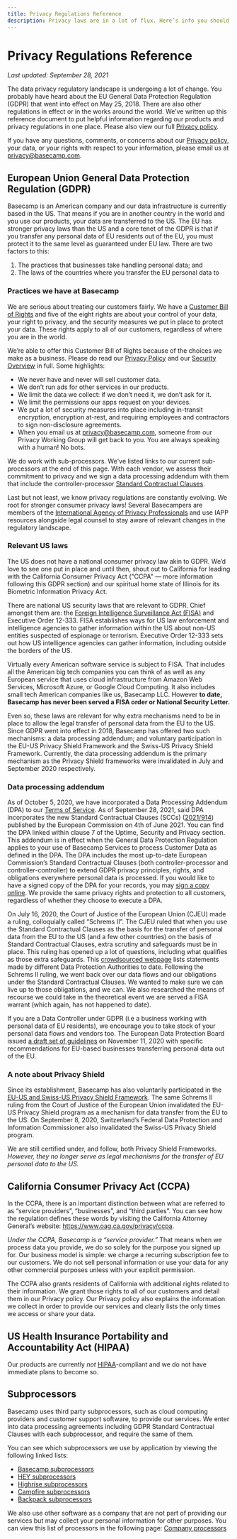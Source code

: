 ```yaml
---
title: Privacy Regulations Reference
description: Privacy laws are in a lot of flux. Here’s info you should know.
---
```


# Privacy Regulations Reference

*Last updated: September 28, 2021*

The data privacy regulatory landscape is undergoing a lot of change. You probably have heard about the EU General Data Protection Regulation (GDPR) that went into effect on May 25, 2018. There are also other regulations in effect or in the works around the world. We’ve written up this reference document to put helpful information regarding our products and privacy regulations in one place. Please also view our full [Privacy policy](../index.md).

If you have any questions, comments, or concerns about our [Privacy policy](../index.md), your data, or your rights with respect to your information, please email us at [privacy@basecamp.com](mailto:privacy@basecamp.com).

## European Union General Data Protection Regulation (GDPR)

Basecamp is an American company and our data infrastructure is currently based in the US. That means if you are in another country in the world and you use our products, your data are transferred to the US. The EU has stronger privacy laws than the US and a core tenet of the GDPR is that if you transfer any personal data of EU residents out of the EU, you must protect it to the same level as guaranteed under EU law. There are two factors to this:

1. The practices that businesses take handling personal data; and
2. The laws of the countries where you transfer the EU personal data to

### Practices we have at Basecamp

We are serious about treating our customers fairly. We have a [Customer Bill of Rights](https://basecamp.com/rights) and five of the eight rights are about your control of your data, your right to privacy, and the security measures we put in place to protect your data. These rights apply to all of our customers, regardless of where you are in the world.

We’re able to offer this Customer Bill of Rights because of the choices we make as a business. Please do read our [Privacy Policy](../index.md) and our [Security Overview](../../security/index.md) in full. Some highlights:

* We never have and never will sell customer data.
* We don’t run ads for other services in our products.
* We limit the data we collect: if we don’t need it, we don’t ask for it.
* We limit the permissions our apps request on your devices.
* We put a lot of security measures into place including in-transit encryption, encryption at-rest, and requiring employees and contractors to sign non-disclosure agreements.
* When you email us at [privacy@basecamp.com](mailto:privacy@basecamp.com), someone from our Privacy Working Group will get back to you. You are always speaking with a human! No bots.

We do work with sub-processors. We've listed links to our current sub-processors at the end of this page. With each vendor, we assess their commitment to privacy and we sign a data processing addendum with them that include the controller-processor [Standard Contractual Clauses](https://ec.europa.eu/info/law/law-topic/data-protection/international-dimension-data-protection/standard-contractual-clauses-scc_en).

Last but not least, we know privacy regulations are constantly evolving. We root for stronger consumer privacy laws! Several Basecampers are members of the [International Agency of Privacy Professionals](http://iapp.org/) and use IAPP resources alongside legal counsel to stay aware of relevant changes in the regulatory landscape.

### Relevant US laws
The US does not have a national consumer privacy law akin to GDPR. We’d love to see one put in place and until then, shout out to California for leading with the California Consumer Privacy Act ("CCPA" — more information following this GDPR section) and our spiritual home state of Illinois for its Biometric Information Privacy Act.

There are national US security laws that are relevant to GDPR. Chief amongst them are: the [Foreign Intelligence Surveillance Act (FISA)](https://it.ojp.gov/PrivacyLiberty/authorities/statutes/1286) and Executive Order 12-333. FISA establishes ways for US law enforcement and intelligence agencies to gather information within the US about non-US entities suspected of espionage or terrorism. Executive Order 12-333 sets out how US intelligence agencies can gather information, including outside the borders of the US.

Virtually every American software service is subject to FISA. That includes all the American big tech companies you can think of as well as any European service that uses cloud infrastructure from Amazon Web Services, Microsoft Azure, or Google Cloud Computing. It also includes small tech American companies like us, Basecamp LLC. However **to date, Basecamp has never been served a FISA order or National Security Letter.**

Even so, these laws are relevant for why extra mechanisms need to be in place to allow the legal transfer of personal data from the EU to the US. Since GDPR went into effect in 2018, Basecamp has offered two such mechanisms: a data processing addendum; and voluntary participation in the EU-US Privacy Shield Framework and the Swiss-US Privacy Shield Framework. Currently, the data processing addendum is the primary mechanism as the Privacy Shield frameworks were invalidated in July and September 2020 respectively.

### Data processing addendum

As of October 5, 2020, we have incorporated a Data Processing Addendum (DPA) to our [Terms of Service](../../terms/index.md). As of September 28, 2021, said DPA incorporates the new Standard Contractual Clauses (SCCs) ([2021/914](https://eur-lex.europa.eu/eli/dec_impl/2021/914/oj)) published by the European Commission on 4th of June 2021. You can find the DPA linked within clause 7 of the Uptime, Security and Privacy section. This addendum is in effect when the General Data Protection Regulation applies to your use of Basecamp Services to process Customer Data as defined in the DPA. The DPA includes the most up-to-date European Commission’s Standard Contractual Clauses (both controller-processor and controller-controller) to extend GDPR privacy principles, rights, and obligations everywhere personal data is processed. If you would like to have a signed copy of the DPA for your records, you may [sign a copy online](https://app.hellosign.com/s/c0908a3d). We provide the same privacy rights and protection to all customers, regardless of whether they choose to execute a DPA. 

On July 16, 2020, the Court of Justice of the European Union (CJEU) made a ruling, colloquially called “Schrems II”. The CJEU ruled that when you use the Standard Contractual Clauses as the basis for the transfer of personal data from the EU to the US (and a few other countries) on the basis of Standard Contractual Clauses, extra scrutiny and safeguards must be in place. This ruling has opened up a lot of questions, including what qualifies as those extra safeguards. This [crowdsourced webpage](https://iapp.org/resources/article/dpa-and-government-guidance-on-schrems-ii-2/) lists statements made by different Data Protection Authorities to date. Following the Schrems II ruling, we went back over our data flows and our obligations under the Standard Contractual Clauses. We wanted to make sure we can live up to those obligations, and we can. We also researched the means of recourse we could take in the theoretical event we are served a FISA warrant (which again, has not happened to date).

If you are a Data Controller under GDPR (i.e a business working with personal data of EU residents), we encourage you to take stock of your personal data flows and vendors too. The European Data Protection Board issued [a draft set of guidelines](https://edpb.europa.eu/our-work-tools/public-consultations-art-704/2020/recommendations-012020-measures-supplement-transfer_en) on November 11, 2020 with specific recommendations for EU-based businesses transferring personal data out of the EU.

### A note about Privacy Shield

Since its establishment, Basecamp has also voluntarily participated in the [EU-US and Swiss-US Privacy Shield Framework](https://www.privacyshield.gov/). The same Schrems II ruling from the Court of Justice of the European Union invalidated the EU-US Privacy Shield program as a mechanism for data transfer from the EU to the US. On September 8, 2020, Switzerland’s Federal Data Protection and Information Commissioner also invalidated the Swiss-US Privacy Shield program.

We are still certified under, and follow, both Privacy Shield Frameworks. *However, they no longer serve as legal mechanisms for the transfer of EU personal data to the US.*

## California Consumer Privacy Act (CCPA)

In the CCPA, there is an important distinction between what are referred to as “service providers”, “businesses”, and “third parties”. You can see how the regulation defines these words by visiting the California Attorney General’s website: https://www.oag.ca.gov/privacy/ccpa.

*Under the CCPA, Basecamp is a “service provider.”* That means when we process data you provide, we do so solely for the purpose you signed up for. Our business model is simple: we charge a recurring subscription fee to our customers. We do not sell personal information or use your data for any other commercial purposes unless with your explicit permission.

The CCPA also grants residents of California with additional rights related to their information. We grant those rights to all of our customers and detail them in our Privacy policy. Our Privacy policy also explains the information we collect in order to provide our services and clearly lists the only times we access or share your data.

## US Health Insurance Portability and Accountability Act (HIPAA)

Our products are currently *not* [HIPAA](https://www.hhs.gov/hipaa/for-professionals/security/laws-regulations/index.html)-compliant and we do not have immediate plans to become so.

## Subprocessors

Basecamp uses third party subprocessors, such as cloud computing providers and customer support software, to provide our services. We enter into data processing agreements including GDPR Standard Contractual Clauses with each subprocessor, and require the same of them.

You can see which subprocessors we use by application by viewing the following linked lists:

* [Basecamp subprocessors](../basecamp-subprocessors/index.md)
* [HEY subprocessors](../hey-subprocessors/index.md)
* [Highrise subprocessors](../highrise-subprocessors/index.md)
* [Campfire subprocessors](../campfire-subprocessors/index.md)
* [Backpack subprocessors](../backpack-subprocessors/index.md)

We also use other software as a company that are not part of providing our services but may collect your personal information for other purposes. You can view this list of processors in the following page: [Company processors](../company-processors/index.md)

